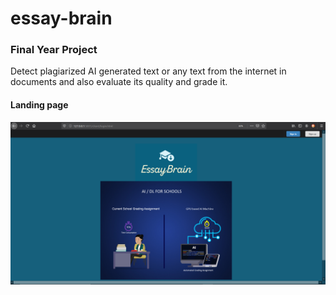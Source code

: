 # essay-brain
### Final Year Project
Detect plagiarized AI generated text or any text from the internet in documents and also evaluate its quality and grade it.

#### Landing page
![Alt text](/login.png?raw=true "landing page")
